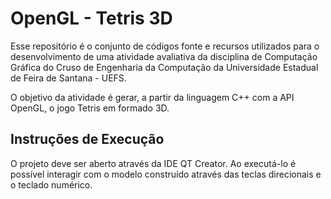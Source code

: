 # OpenGL - Tetris 3D
Esse repositório é o conjunto de códigos fonte e recursos utilizados para o desenvolvimento de uma atividade avaliativa da disciplina de Computação Gráfica do Cruso de Engenharia da Computação da Universidade Estadual de Feira de Santana - UEFS.

O objetivo da atividade é gerar, a partir da linguagem C++ com a API OpenGL, o jogo Tetris em formado 3D.

## Instruções de Execução
O projeto deve ser aberto através da IDE QT Creator. Ao executá-lo é possível interagir com o modelo construído através das teclas direcionais e o teclado numérico.